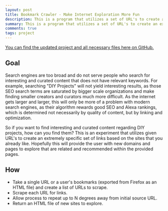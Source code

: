 ```yaml
---
layout: post
title: Bookmark Crawler - Make Internet Exploration More Fun
description: This is a program that utilizes a set of URL's to create a specific set of links based on the sites that you already liked enough to bookmark it.
summary: This is a program that utilizes a set of URL's to create an extremely specific set of links based on the sites that you already liked enough to bookmark it. Hopefully this will provide the user with new domains and pages to explore that are related and recommended to the given URLs. 
comments: true
tags: project
---
```


[You can find the updated project and all necessary files here on GitHub.](https://github.com/milofultz/bmcrawl)

## Goal

Search engines are too broad and do not serve people who search for interesting and curated content that does not have relevant keywords. For example, searching "DIY Projects" will not yield interesting results, as those SEO search terms are saturated by bigger scale organizations and make finding smaller creators and curators much more difficult. As the internet gets larger and larger, this will only be more of a problem with modern search engines, as their algorithm rewards good SEO and Alexa rankings, which is determined not necessarily by quality of content, but by linking and optimization. 

So if you want to find interesting and curated content regarding DIY projects, how can you find them? This is an experiment that utilizes given URL's to create an extremely specific set of links based on the sites that you already like. Hopefully this will provide the user with new domains and pages to explore that are related and recommended within the provided pages. 

## How

* Take a single URL or a user's bookmarks (exported from Firefox as an HTML file) and create a list of URLs to scrape.
* Scrape each URL for links.
* Allow process to repeat up to N degrees away from initial source URL.
* Return an HTML file of new sites to explore.